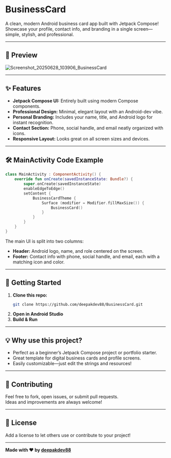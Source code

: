 # BusinessCard

A clean, modern Android business card app built with Jetpack Compose!  
Showcase your profile, contact info, and branding in a single screen—simple, stylish, and professional.

---

## 📱 Preview

![Screenshot_20250628_103906_BusinessCard](https://github.com/user-attachments/assets/64a63354-4d57-44c5-af89-8c8c4befd066)


---

## ✨ Features

- **Jetpack Compose UI:** Entirely built using modern Compose components.
- **Professional Design:** Minimal, elegant layout with an Android-dev vibe.
- **Personal Branding:** Includes your name, title, and Android logo for instant recognition.
- **Contact Section:** Phone, social handle, and email neatly organized with icons.
- **Responsive Layout:** Looks great on all screen sizes and devices.

---

## 🛠️ MainActivity Code Example

```kotlin
class MainActivity : ComponentActivity() {
    override fun onCreate(savedInstanceState: Bundle?) {
        super.onCreate(savedInstanceState)
        enableEdgeToEdge()
        setContent {
            BusinessCardTheme {
                Surface (modifier = Modifier.fillMaxSize()) {
                    BusinessCard()
                }
            }
        }
    }
}
```

The main UI is split into two columns:
- **Header:** Android logo, name, and role centered on the screen.
- **Footer:** Contact info with phone, social handle, and email, each with a matching icon and color.

---

## 🚀 Getting Started

1. **Clone this repo:**
   ```bash
   git clone https://github.com/deepakdev88/BusinessCard.git
   ```
2. **Open in Android Studio**
3. **Build & Run**

---

## 💡 Why use this project?

- Perfect as a beginner’s Jetpack Compose project or portfolio starter.
- Great template for digital business cards and profile screens.
- Easily customizable—just edit the strings and resources!

---

## 🤝 Contributing

Feel free to fork, open issues, or submit pull requests.  
Ideas and improvements are always welcome!

---

## 📃 License

Add a license to let others use or contribute to your project!

---

**Made with ❤️ by [deepakdev88](https://github.com/deepakdev88)**
